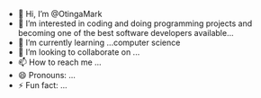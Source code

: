 - 👋 Hi, I’m @OtingaMark
- 👀 I’m interested in coding and doing programming projects  and becoming one of the best software developers available...
- 🌱 I’m currently learning ...computer science
- 💞️ I’m looking to collaborate on ...
- 📫 How to reach me ...
- 😄 Pronouns: ...
- ⚡ Fun fact: ...

<!---
OtingaMark/OtingaMark is a ✨ special ✨ repository because its `README.md` (this file) appears on your GitHub profile.
You can click the Preview link to take a look at your changes.
--->

